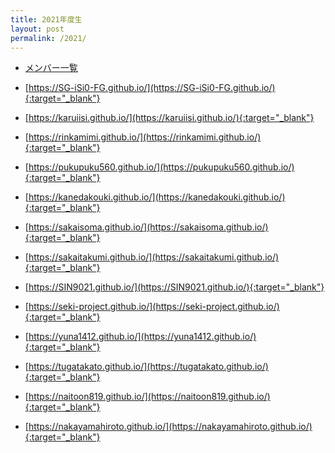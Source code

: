 ```yaml
---
title: 2021年度生
layout: post
permalink: /2021/
---
```

- [メンバー一覧](member/)

- [https://SG-iSi0-FG.github.io/](https://SG-iSi0-FG.github.io/){:target="_blank"}
- [https://karuiisi.github.io/](https://karuiisi.github.io/){:target="_blank"}
- [https://rinkamimi.github.io/](https://rinkamimi.github.io/){:target="_blank"}
- [https://pukupuku560.github.io/](https://pukupuku560.github.io/){:target="_blank"}
- [https://kanedakouki.github.io/](https://kanedakouki.github.io/){:target="_blank"}
- [https://sakaisoma.github.io/](https://sakaisoma.github.io/){:target="_blank"}
- [https://sakaitakumi.github.io/](https://sakaitakumi.github.io/){:target="_blank"}
- [https://SIN9021.github.io/](https://SIN9021.github.io/){:target="_blank"}
- [https://seki-project.github.io/](https://seki-project.github.io/){:target="_blank"}
- [https://yuna1412.github.io/](https://yuna1412.github.io/){:target="_blank"}
- [https://tugatakato.github.io/](https://tugatakato.github.io/){:target="_blank"}
- [https://naitoon819.github.io/](https://naitoon819.github.io/){:target="_blank"}
- [https://nakayamahiroto.github.io/](https://nakayamahiroto.github.io/){:target="_blank"}
